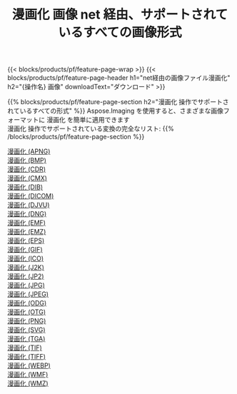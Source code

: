 ﻿---
title: 漫画化 画像 net 経由、サポートされているすべての画像形式 
weight: 3920
url: /ja/net/cartoonify 
lang: ja
langdirlevel: 2
locales: zh-hans,ja,it,ru,de,es,fr,nl,id,lt,pl,pt,vi,tr,ko,zh-hant,ar,hi,th,sv,cs,uk,he
description: Aspose.Imaging を使用すると、net 経由で簡単に 漫画化 イメージを作成できます
---

{{< blocks/products/pf/feature-page-wrap >}}
{{< blocks/products/pf/feature-page-header h1="net経由の画像ファイル漫画化" h2="{操作名} 画像" downloadText="ダウンロード" >}}


{{% blocks/products/pf/feature-page-section  h2="漫画化 操作でサポートされているすべての形式" %}}
Aspose.Imaging を使用すると、さまざまな画像フォーマットに 漫画化 を簡単に適用できます
<br/>
漫画化 操作でサポートされている変換の完全なリスト:
{{% /blocks/products/pf/feature-page-section %}}
<div class="container-fluid productfamilypage bg-gray">
    <div class="convertypes bg-gray agp-content section">
        <div class="container">
		<div class="row other-converters">
		    <div class='col-md-2 other-converter remove-lp remove-rp'><a href="/imaging/ja/net/cartoonify/apng" >漫画化 (APNG)</a></div><div class='col-md-2 other-converter remove-lp remove-rp'><a href="/imaging/ja/net/cartoonify/bmp" >漫画化 (BMP)</a></div><div class='col-md-2 other-converter remove-lp remove-rp'><a href="/imaging/ja/net/cartoonify/cdr" >漫画化 (CDR)</a></div><div class='col-md-2 other-converter remove-lp remove-rp'><a href="/imaging/ja/net/cartoonify/cmx" >漫画化 (CMX)</a></div><div class='col-md-2 other-converter remove-lp remove-rp'><a href="/imaging/ja/net/cartoonify/dib" >漫画化 (DIB)</a></div><div class='col-md-2 other-converter remove-lp remove-rp'><a href="/imaging/ja/net/cartoonify/dicom" >漫画化 (DICOM)</a></div><div class='col-md-2 other-converter remove-lp remove-rp'><a href="/imaging/ja/net/cartoonify/djvu" >漫画化 (DJVU)</a></div><div class='col-md-2 other-converter remove-lp remove-rp'><a href="/imaging/ja/net/cartoonify/dng" >漫画化 (DNG)</a></div><div class='col-md-2 other-converter remove-lp remove-rp'><a href="/imaging/ja/net/cartoonify/emf" >漫画化 (EMF)</a></div><div class='col-md-2 other-converter remove-lp remove-rp'><a href="/imaging/ja/net/cartoonify/emz" >漫画化 (EMZ)</a></div><div class='col-md-2 other-converter remove-lp remove-rp'><a href="/imaging/ja/net/cartoonify/eps" >漫画化 (EPS)</a></div><div class='col-md-2 other-converter remove-lp remove-rp'><a href="/imaging/ja/net/cartoonify/gif" >漫画化 (GIF)</a></div><div class='col-md-2 other-converter remove-lp remove-rp'><a href="/imaging/ja/net/cartoonify/ico" >漫画化 (ICO)</a></div><div class='col-md-2 other-converter remove-lp remove-rp'><a href="/imaging/ja/net/cartoonify/j2k" >漫画化 (J2K)</a></div><div class='col-md-2 other-converter remove-lp remove-rp'><a href="/imaging/ja/net/cartoonify/jp2" >漫画化 (JP2)</a></div><div class='col-md-2 other-converter remove-lp remove-rp'><a href="/imaging/ja/net/cartoonify/jpg" >漫画化 (JPG)</a></div><div class='col-md-2 other-converter remove-lp remove-rp'><a href="/imaging/ja/net/cartoonify/jpeg" >漫画化 (JPEG)</a></div><div class='col-md-2 other-converter remove-lp remove-rp'><a href="/imaging/ja/net/cartoonify/odg" >漫画化 (ODG)</a></div><div class='col-md-2 other-converter remove-lp remove-rp'><a href="/imaging/ja/net/cartoonify/otg" >漫画化 (OTG)</a></div><div class='col-md-2 other-converter remove-lp remove-rp'><a href="/imaging/ja/net/cartoonify/png" >漫画化 (PNG)</a></div><div class='col-md-2 other-converter remove-lp remove-rp'><a href="/imaging/ja/net/cartoonify/svg" >漫画化 (SVG)</a></div><div class='col-md-2 other-converter remove-lp remove-rp'><a href="/imaging/ja/net/cartoonify/tga" >漫画化 (TGA)</a></div><div class='col-md-2 other-converter remove-lp remove-rp'><a href="/imaging/ja/net/cartoonify/tif" >漫画化 (TIF)</a></div><div class='col-md-2 other-converter remove-lp remove-rp'><a href="/imaging/ja/net/cartoonify/tiff" >漫画化 (TIFF)</a></div><div class='col-md-2 other-converter remove-lp remove-rp'><a href="/imaging/ja/net/cartoonify/webp" >漫画化 (WEBP)</a></div><div class='col-md-2 other-converter remove-lp remove-rp'><a href="/imaging/ja/net/cartoonify/wmf" >漫画化 (WMF)</a></div><div class='col-md-2 other-converter remove-lp remove-rp'><a href="/imaging/ja/net/cartoonify/wmz" >漫画化 (WMZ)</a></div>
                </div>
        </div>
    </div>
</div>
<br/>
